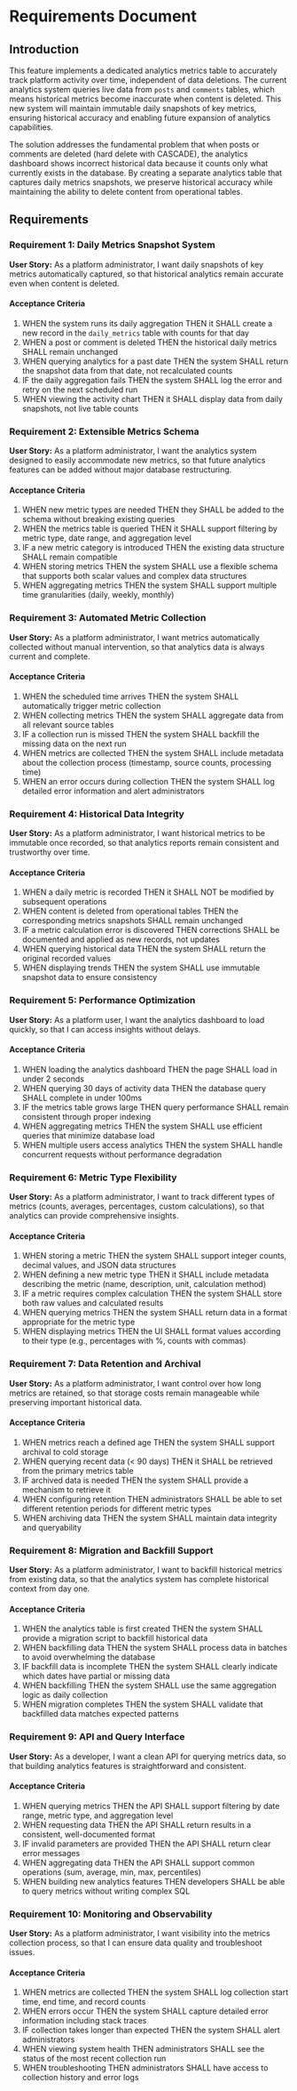 # Requirements Document

## Introduction

This feature implements a dedicated analytics metrics table to accurately track platform activity over time, independent of data deletions. The current analytics system queries live data from `posts` and `comments` tables, which means historical metrics become inaccurate when content is deleted. This new system will maintain immutable daily snapshots of key metrics, ensuring historical accuracy and enabling future expansion of analytics capabilities.

The solution addresses the fundamental problem that when posts or comments are deleted (hard delete with CASCADE), the analytics dashboard shows incorrect historical data because it counts only what currently exists in the database. By creating a separate analytics table that captures daily metrics snapshots, we preserve historical accuracy while maintaining the ability to delete content from operational tables.

## Requirements

### Requirement 1: Daily Metrics Snapshot System

**User Story:** As a platform administrator, I want daily snapshots of key metrics automatically captured, so that historical analytics remain accurate even when content is deleted.

#### Acceptance Criteria

1. WHEN the system runs its daily aggregation THEN it SHALL create a new record in the `daily_metrics` table with counts for that day
2. WHEN a post or comment is deleted THEN the historical daily metrics SHALL remain unchanged
3. WHEN querying analytics for a past date THEN the system SHALL return the snapshot data from that date, not recalculated counts
4. IF the daily aggregation fails THEN the system SHALL log the error and retry on the next scheduled run
5. WHEN viewing the activity chart THEN it SHALL display data from daily snapshots, not live table counts

### Requirement 2: Extensible Metrics Schema

**User Story:** As a platform administrator, I want the analytics system designed to easily accommodate new metrics, so that future analytics features can be added without major database restructuring.

#### Acceptance Criteria

1. WHEN new metric types are needed THEN they SHALL be added to the schema without breaking existing queries
2. WHEN the metrics table is queried THEN it SHALL support filtering by metric type, date range, and aggregation level
3. IF a new metric category is introduced THEN the existing data structure SHALL remain compatible
4. WHEN storing metrics THEN the system SHALL use a flexible schema that supports both scalar values and complex data structures
5. WHEN aggregating metrics THEN the system SHALL support multiple time granularities (daily, weekly, monthly)

### Requirement 3: Automated Metric Collection

**User Story:** As a platform administrator, I want metrics automatically collected without manual intervention, so that analytics data is always current and complete.

#### Acceptance Criteria

1. WHEN the scheduled time arrives THEN the system SHALL automatically trigger metric collection
2. WHEN collecting metrics THEN the system SHALL aggregate data from all relevant source tables
3. IF a collection run is missed THEN the system SHALL backfill the missing data on the next run
4. WHEN metrics are collected THEN the system SHALL include metadata about the collection process (timestamp, source counts, processing time)
5. WHEN an error occurs during collection THEN the system SHALL log detailed error information and alert administrators

### Requirement 4: Historical Data Integrity

**User Story:** As a platform administrator, I want historical metrics to be immutable once recorded, so that analytics reports remain consistent and trustworthy over time.

#### Acceptance Criteria

1. WHEN a daily metric is recorded THEN it SHALL NOT be modified by subsequent operations
2. WHEN content is deleted from operational tables THEN the corresponding metrics snapshots SHALL remain unchanged
3. IF a metric calculation error is discovered THEN corrections SHALL be documented and applied as new records, not updates
4. WHEN querying historical data THEN the system SHALL return the original recorded values
5. WHEN displaying trends THEN the system SHALL use immutable snapshot data to ensure consistency

### Requirement 5: Performance Optimization

**User Story:** As a platform user, I want the analytics dashboard to load quickly, so that I can access insights without delays.

#### Acceptance Criteria

1. WHEN loading the analytics dashboard THEN the page SHALL load in under 2 seconds
2. WHEN querying 30 days of activity data THEN the database query SHALL complete in under 100ms
3. IF the metrics table grows large THEN query performance SHALL remain consistent through proper indexing
4. WHEN aggregating metrics THEN the system SHALL use efficient queries that minimize database load
5. WHEN multiple users access analytics THEN the system SHALL handle concurrent requests without performance degradation

### Requirement 6: Metric Type Flexibility

**User Story:** As a platform administrator, I want to track different types of metrics (counts, averages, percentages, custom calculations), so that analytics can provide comprehensive insights.

#### Acceptance Criteria

1. WHEN storing a metric THEN the system SHALL support integer counts, decimal values, and JSON data structures
2. WHEN defining a new metric type THEN it SHALL include metadata describing the metric (name, description, unit, calculation method)
3. IF a metric requires complex calculation THEN the system SHALL store both raw values and calculated results
4. WHEN querying metrics THEN the system SHALL return data in a format appropriate for the metric type
5. WHEN displaying metrics THEN the UI SHALL format values according to their type (e.g., percentages with %, counts with commas)

### Requirement 7: Data Retention and Archival

**User Story:** As a platform administrator, I want control over how long metrics are retained, so that storage costs remain manageable while preserving important historical data.

#### Acceptance Criteria

1. WHEN metrics reach a defined age THEN the system SHALL support archival to cold storage
2. WHEN querying recent data (< 90 days) THEN it SHALL be retrieved from the primary metrics table
3. IF archived data is needed THEN the system SHALL provide a mechanism to retrieve it
4. WHEN configuring retention THEN administrators SHALL be able to set different retention periods for different metric types
5. WHEN archiving data THEN the system SHALL maintain data integrity and queryability

### Requirement 8: Migration and Backfill Support

**User Story:** As a platform administrator, I want to backfill historical metrics from existing data, so that the analytics system has complete historical context from day one.

#### Acceptance Criteria

1. WHEN the analytics table is first created THEN the system SHALL provide a migration script to backfill historical data
2. WHEN backfilling data THEN the system SHALL process data in batches to avoid overwhelming the database
3. IF backfill data is incomplete THEN the system SHALL clearly indicate which dates have partial or missing data
4. WHEN backfilling THEN the system SHALL use the same aggregation logic as daily collection
5. WHEN migration completes THEN the system SHALL validate that backfilled data matches expected patterns

### Requirement 9: API and Query Interface

**User Story:** As a developer, I want a clean API for querying metrics data, so that building analytics features is straightforward and consistent.

#### Acceptance Criteria

1. WHEN querying metrics THEN the API SHALL support filtering by date range, metric type, and aggregation level
2. WHEN requesting data THEN the API SHALL return results in a consistent, well-documented format
3. IF invalid parameters are provided THEN the API SHALL return clear error messages
4. WHEN aggregating data THEN the API SHALL support common operations (sum, average, min, max, percentiles)
5. WHEN building new analytics features THEN developers SHALL be able to query metrics without writing complex SQL

### Requirement 10: Monitoring and Observability

**User Story:** As a platform administrator, I want visibility into the metrics collection process, so that I can ensure data quality and troubleshoot issues.

#### Acceptance Criteria

1. WHEN metrics are collected THEN the system SHALL log collection start time, end time, and record counts
2. WHEN errors occur THEN the system SHALL capture detailed error information including stack traces
3. IF collection takes longer than expected THEN the system SHALL alert administrators
4. WHEN viewing system health THEN administrators SHALL see the status of the most recent collection run
5. WHEN troubleshooting THEN administrators SHALL have access to collection history and error logs

